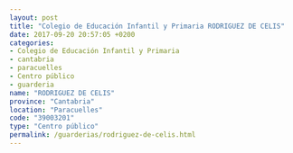```yaml
---
layout: post
title: "Colegio de Educación Infantil y Primaria RODRIGUEZ DE CELIS"
date: 2017-09-20 20:57:05 +0200
categories:
- Colegio de Educación Infantil y Primaria
- cantabria
- paracuelles
- Centro público
- guarderia
name: "RODRIGUEZ DE CELIS"
province: "Cantabria"
location: "Paracuelles"
code: "39003201"
type: "Centro público"
permalink: /guarderias/rodriguez-de-celis.html
---
```

